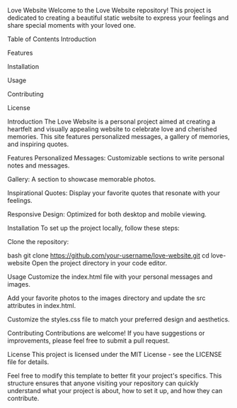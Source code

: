 Love Website
Welcome to the Love Website repository! This project is dedicated to creating a beautiful static website to express your feelings and share special moments with your loved one.

Table of Contents
Introduction

Features

Installation

Usage

Contributing

License

Introduction
The Love Website is a personal project aimed at creating a heartfelt and visually appealing website to celebrate love and cherished memories. This site features personalized messages, a gallery of memories, and inspiring quotes.

Features
Personalized Messages: Customizable sections to write personal notes and messages.

Gallery: A section to showcase memorable photos.

Inspirational Quotes: Display your favorite quotes that resonate with your feelings.

Responsive Design: Optimized for both desktop and mobile viewing.

Installation
To set up the project locally, follow these steps:

Clone the repository:

bash
git clone https://github.com/your-username/love-website.git
cd love-website
Open the project directory in your code editor.

Usage
Customize the index.html file with your personal messages and images.

Add your favorite photos to the images directory and update the src attributes in index.html.

Customize the styles.css file to match your preferred design and aesthetics.

Contributing
Contributions are welcome! If you have suggestions or improvements, please feel free to submit a pull request.

License
This project is licensed under the MIT License - see the LICENSE file for details.

Feel free to modify this template to better fit your project's specifics. This structure ensures that anyone visiting your repository can quickly understand what your project is about, how to set it up, and how they can contribute.

